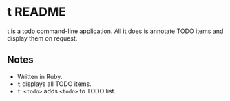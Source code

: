 # t README

t is a todo command-line application. All it does is annotate TODO items and
display them on request.

## Notes

- Written in Ruby.
- `t` displays all TODO items.
- `t <todo>` adds `<todo>` to TODO list.
